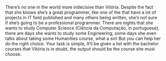 There’s no one in the world more indecisive than Vitória. Despite the fact that she knows she’s a great programmer, like one of the that have a lot of projects in IT field published and many others being written, she’s not sure if she’s going to be a professional programmer. There are nights that she wants to study Computer Science (Ciência da Computação, in portuguese), there are days she wants to study some Engineering, some days she even talks about taking some Humanities course, what a sin! But you can help her do the right choice. Your task is simple, It’ll be given a list with the bachelor courses that Vitória is in doubt, the output should be the course she must choose.
